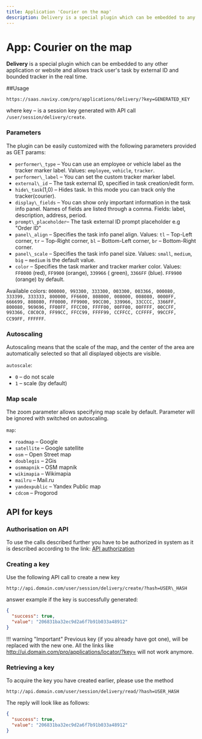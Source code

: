```yaml
---
title: Application 'Courier on the map'
description: Delivery is a special plugin which can be embedded to any other application or website and allows track user's task by external ID and bounded tracker in the real time.
---
```


# App: Courier on the map

**Delivery** is a special plugin which can be embedded to any other application or website and
 allows track user's task by external ID and bounded tracker in the real time.


##Usage

    https://saas.navixy.com/pro/applications/delivery/?key=GENERATED_KEY

where key – is a session key generated with API call `/user/session/delivery/create`.

### Parameters

The plugin can be easily customized with the following parameters provided as GET params:

*   `performer\_type` – You can use an employee or vehicle label as the tracker marker label. 
    Values: `employee`, `vehicle`, `tracker`.
*   `performer\_label` – You can set the custom tracker marker label.
*   `external\_id` – The task external ID, specified in task creation/edit form.
*   `hide\_task`(1,0) – Hides task. In this mode you can track only the tracker(courier).
*   `display\_fields` – You can show only important information in the task info panel. 
    Names of fields are listed through a comma. Fields: label, description, address, period.
*   `prompt\_placeholder`– The task external ID prompt placeholder e.g "Order ID"
* `panel\_align` – Specifies the task info panel align. Values: `tl` – Top-Left corner,
  `tr` – Top-Right corner, `bl` – Bottom-Left corner, `br` – Bottom-Right corner.
* `panel\_scale` – Specifies the task info panel size. Values: `small`, `medium`, `big` –
  `medium` is the default value.
* `color` – Specifies the task marker and tracker marker color. Values: `FF0000` (red), `FF9900` (orange), `339966` (
  green), `3366FF` (blue). `FF9900` (orange) by default.

Available colors: `000000, 993300, 333300, 003300, 003366, 000080, 
333399, 333333, 800000, FF6600, 808000, 008000, 008080, 0000FF, 
666699, 808080, FF0000, FF9900, 99CC00, 339966, 33CCCC, 3366FF, 
800080, 969696, FF00FF, FFCC00, FFFF00, 00FF00, 00FFFF, 00CCFF, 
993366, C0C0C0, FF99CC, FFCC99, FFFF99, CCFFCC, CCFFFF, 99CCFF, 
CC99FF, FFFFFF`.


### Autoscaling

Autoscaling means that the scale of the map, and the center of the area are automatically selected so that all displayed
objects are visible.

`autoscale`:

*   `0` – do not scale
*   `1` – scale (by default)


### Map scale

The zoom parameter allows specifying map scale by default. Parameter will be 
ignored with switched on autoscaling.

`map`:

*   `roadmap` – Google
*   `satellite` – Google satellite
*   `osm` – Open Street map
*   `doublegis` – 2Gis
*   `osmmapnik` – OSM mapnik
*   `wikimapia` – Wikimapia
*   `mailru` – Mail.ru
*   `yandexpublic` – Yandex Public map
*   `cdcom` – Progorod


## API for keys

### Authorisation on API

To use the calls described further you have to be authorized in system as it 
is described according to the link: [API authorization][1]

[1]: ./../../backend-api/getting-started/introduction.md#authorization-and-access-levels


### Creating a key

Use the following API call to create a new key

    http://api.domain.com/user/session/delivery/create/?hash=USER\_HASH

answer example if the key is successfully generated:

```json
{
  "success": true,
  "value": "206831ba32ec9d2a6f7b91b033a48912"
}
```

!!! warning "Important"
    Previous key (if you already have got one), will be replaced with the new one. 
    All the links like http://ui.domain.com/pro/applications/locator/?key= <old key> 
    will not work anymore.


### Retrieving a key

To acquire the key you have created earlier, please use the method

    http://api.domain.com/user/session/delivery/read/?hash=USER_HASH

The reply will look like as follows:

```json
{
  "success": true,
  "value": "206831ba32ec9d2a6f7b91b033a48912"
}
```
